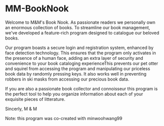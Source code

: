 # MM-BookNook

Welcome to M&M's Book Nook.
As passionate readers we personally own an enormous collection of books.
To streamline our book management, we've developed a feature-rich program designed to catalogue our beloved books.

Our program boasts a secure login and registration system, enhanced by face detection technology. This ensures that the program only activates in the presence of a human face, adding an extra layer of security and convenience to your book cataloging experienceThis prevents our pet otter and squirel from accessing the program and manipulating our priceless book data by randomly pressing keys. 
It also works well in preventing robbers in ski masks from accessing our precious book data.


If you are also a passionate book collector and connoisseur this program is the perfect tool to help you organize information about each of your exquisite pieces of litterature.

Sincerly,
M & M

Note: this program was co-created with minwoohwang99
